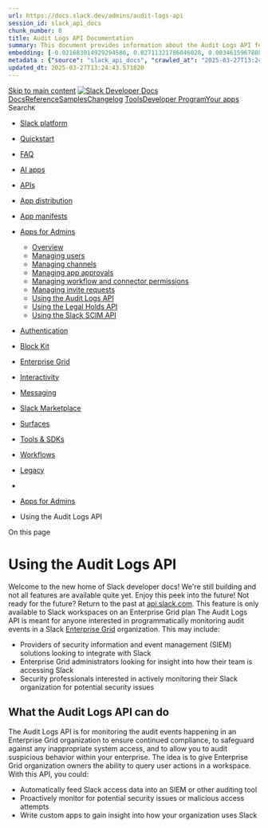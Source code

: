 ```yaml
---
url: https://docs.slack.dev/admins/audit-logs-api
session_id: slack_api_docs
chunk_number: 0
title: Audit Logs API Documentation
summary: This document provides information about the Audit Logs API for Slack, aimed at administrators who need to manage user activity and compliance within their Slack workspace.
embedding: [-0.021683014929294586, 0.02711321786046028, 0.0034615967888385057, -0.019528571516275406, 0.010180055163800716, 0.019578969106078148, -0.06737986952066422, -0.012901457026600838, 0.012410092167556286, -0.015622857958078384, -0.0013252656208351254, -0.0620882585644722, -0.0017181993462145329, 0.016139419749379158, 0.029431447386741638, 0.034370288252830505, -0.04482752084732056, 0.01962936483323574, -0.019591568037867546, 0.05082468315958977, 0.0539744533598423, 0.02819673903286457, -0.004548267461359501, 0.04777570813894272, -0.034849051386117935, -0.031346507370471954, -0.03658772632479668, 0.004337233025580645, -0.02450520731508732, -0.013506212271749973, 0.0014733048155903816, -0.024606000632047653, -0.005001834128051996, -0.002847391879186034, 0.03830119967460632, 0.012353396974503994, 0.003345055505633354, 0.030540166422724724, 0.029381051659584045, -0.027818765491247177, -0.021607419475913048, -0.0067909033969044685, -0.015874838456511497, 0.022451559081673622, -0.014992903918027878, -0.015068498440086842, -0.02306891232728958, -0.003833269700407982, 0.004570315591990948, 0.001954432111233473, -0.06657353043556213, -0.0005921567208133638, 0.007294866722077131, -0.018646636977791786, -0.02415243349969387, 0.002178065711632371, -0.04089660942554474, -0.010148557834327221, -0.03389152139425278, 0.010135958902537823, -0.008290193974971771, 0.01423695869743824, -0.02287992648780346, -0.02052389830350876, 0.0020016785711050034, 0.006412931252270937, -0.019062405452132225, 0.045583467930555344, 0.03328676521778107, 0.01194392703473568, 0.05316811054944992, 0.02907867357134819, -0.03497504070401192, -0.018634038046002388, -0.009203626774251461, -0.031951263546943665, 0.03008659929037094, 0.04601183533668518, -0.014161364175379276, -0.01073441468179226, 0.0013607004657387733, 0.030262986198067665, -0.04938839003443718, -0.00701768696308136, -0.02875109761953354, 0.014665327966213226, -0.036738913506269455, -0.03474825993180275, 0.004403377883136272, 0.026911631226539612, -0.003934062551707029, 0.014211760833859444, -0.019125401973724365, 0.009405212476849556, 0.07922300696372986, 0.014778719283640385, -0.009083935990929604, -0.004107299726456404, 0.014589733444154263, 0.05251295864582062, 0.026206083595752716, -0.026962028816342354, -0.01807967759668827, -0.036335743963718414, 0.013984977267682552, 0.03326156735420227, 0.043340831995010376, -0.003000155556946993, 0.04966556653380394, -0.0796261802315712, -0.10230451822280884, -0.030741751194000244, 0.0004720717261079699, -0.031018931418657303, -0.0084287840873003, -0.006992488633841276, -0.03157329186797142, 0.026155687868595123, 0.034370288252830505, -0.024543005973100662, -0.048607245087623596, -0.020297115668654442, -0.019956940785050392, -0.005616039503365755, 0.0337151363492012, -0.043618012219667435, 0.00042206913349218667, -0.03532781824469566, -0.04626381769776344, 0.019515972584486008, 0.03064095973968506, -0.03719247877597809, 0.04487791657447815, -0.07120998948812485, -0.03449627757072449, 0.018319061025977135, -0.033916719257831573, 0.003211190225556493, -0.015244885347783566, 0.015307880938053131, 0.021267244592308998, -0.029103871434926987, -0.0020505001302808523, 0.012063617818057537, -0.058812499046325684, -0.03447107970714569, -0.030590564012527466, -0.007918520830571651, -0.036738913506269455, 0.02207358554005623, -0.006205046083778143, 0.02859990857541561, -0.011528156697750092, -0.0056475368328392506, -0.013002249412238598, 0.030615761876106262, 0.0236106738448143, 0.011862033046782017, 0.007521649822592735, 0.004582914989441633, 0.004444324877113104, 0.05452881380915642, -0.019881345331668854, -0.01026194915175438, -0.05377286672592163, -0.007168876007199287, 0.016492193564772606, -0.039510712027549744, -0.07035325467586517, 0.007849225774407387, -0.04754892364144325, -0.02151922695338726, 0.0017512718914076686, 0.017084350809454918, 0.025324149057269096, -0.027088019996881485, -0.027138415724039078, -0.0037356268148869276, -0.0022631094325333834, -0.02018372341990471, -0.04543227702379227, -0.03522702306509018, -0.029431447386741638, -0.028776295483112335, -0.023383889347314835, 0.00948080699890852, -0.041123393923044205, 0.023232700303196907, -0.016290608793497086, 0.0003700979286804795, -0.014904710464179516, -0.0038049218710511923, 0.019931742921471596, 0.03016219474375248, -0.027289604768157005, -0.01606382615864277, 0.007874424569308758, 0.024114636704325676, 0.03837679326534271, -0.0024536706041544676, 0.010639921762049198, -0.02133024111390114, 0.04029185324907303, -0.04515509679913521, 0.03109452687203884, 0.025790313258767128, 0.01787809282541275, -0.00256391242146492, -0.01687016710639, -0.03479865565896034, 0.03109452687203884, -0.018369456753134727, -0.0017622961895540357, 0.06057637184858322, -0.03285839781165123, -0.004003357142210007, -0.020019935443997383, 0.0009409937192685902, 0.04165255278348923, 0.012536083348095417, -0.026332074776291847, 0.03920833393931389, 0.019402580335736275, -0.0019827799405902624, 0.030011005699634552, 0.039233531802892685, 0.03389152139425278, -0.023232700303196907, 2.450914507790003e-05, 0.030388977378606796, 0.00991547480225563, 0.015118894167244434, -0.03076695092022419, -0.027919558808207512, 0.06758145987987518, -0.03920833393931389, 0.040317051112651825, -0.0026221831794828176, 0.01447634119540453, 0.023913051933050156, 0.02686123549938202, 0.0018646636744961143, -0.019075004383921623, 0.017109548673033714, 0.00876895897090435, 0.022023189812898636, 0.012032120488584042, -0.04412197321653366, 0.0205868948251009, 0.09056217968463898, 0.031119724735617638, 0.019541170448064804, 0.004945138469338417, -0.027617180719971657, -0.017311133444309235, -0.04777570813894272, -0.00924142450094223, -0.005395555403083563, -0.030741751194000244, -0.017260737717151642, 0.04686857387423515, 0.00947450753301382, -0.0728730708360672, -0.02071288600564003, -0.02671004645526409, 0.020889272913336754, 0.031951263546943665, -0.00022402737522497773, -0.05074908956885338, -0.014551935717463493, -0.026836037635803223, 0.040039870887994766, 0.04933799058198929, -0.029633034020662308, 0.01251088548451662, -0.016580387949943542, 0.017802497372031212, 0.008258695714175701, -0.012743968516588211, -0.018634038046002388, -0.040241457521915436, 0.006094804499298334, 0.02678564190864563, 0.01713474653661251, 0.025185558944940567, -0.011843133717775345, 0.006012910511344671, -0.004932539537549019, -0.0061640990898013115, 0.012529783882200718, -0.03353874757885933, 0.04487791657447815, 0.008334290236234665, -0.0037482259795069695, 0.01760091260075569, -0.001952857244759798, 0.05132864788174629, 0.013342424295842648, 0.005805025342851877, 0.01910020411014557, 0.024668995290994644, 0.022791733965277672, 0.0024930427316576242, -0.02859990857541561, 0.05321851000189781, 0.0296834297478199, 0.04525589197874069, 0.03411830589175224, 0.020297115668654442, -0.03124571591615677, -0.004441175144165754, 0.032959189265966415, 0.014854313805699348, -0.037545256316661835, -0.004923089873045683, -0.003234813455492258, 0.04626381769776344, -0.006960990838706493, 0.03260641545057297, -0.04162735491991043, -0.019276591017842293, -0.04608742892742157, 0.008126405999064445, -0.03615935519337654, -0.008277595043182373, -0.03311038017272949, -0.019276591017842293, 0.007162576075643301, 0.005096327513456345, -0.017260737717151642, 0.05321851000189781, -0.03900674730539322, -0.005285313352942467, 0.03474825993180275, -0.006475926376879215, -0.02786916121840477, 0.03880516067147255, 0.019931742921471596, -0.008548474870622158, 0.04238330200314522, 0.01319123525172472, -0.03230403736233711, -0.04734733700752258, 0.00263163261115551, -0.013846387155354023, 0.07267148792743683, -0.025349346920847893, 0.007735834456980228, -0.026080092415213585, 0.03563019633293152, -0.03656252473592758, -0.05039631575345993, -0.008699663914740086, -0.00038663423038087785, -0.015345677733421326, 0.015257484279572964, -0.03162368759512901, -0.07786230742931366, 0.0056128897704184055, 0.010331244207918644, -0.06601916998624802, -0.03812481090426445, -0.007509050890803337, -0.04661659151315689, 0.02550053596496582, -0.007433456368744373, -0.008290193974971771, -0.032959189265966415, 0.06506164371967316, -0.018470250070095062, 0.0681358203291893, -0.0028143192175775766, 0.0067909033969044685, -0.0634489580988884, -0.04737253487110138, 0.028776295483112335, -0.0030395276844501495, 0.009852479211986065, -0.0077421339228749275, 0.0438447929918766, 0.010948599316179752, 0.01970495842397213, -0.0063719842582941055, -0.020460903644561768, -0.010810009203851223, 0.03527741879224777, -0.029406249523162842, 0.041728150099515915, -0.02754158526659012, 0.00957529991865158, 0.006576719228178263, 0.014010175131261349, -0.004831746686249971, -0.04190453514456749, 0.031220516189932823, -0.034168701618909836, 0.05221058055758476, -0.0008150028879754245, 0.07292346656322479, -0.010885603725910187, 0.028826691210269928, -0.00968239177018404, -0.04936319217085838, 0.010381640866398811, -0.01167304627597332, -0.048808831721544266, 0.03867917135357857, 0.007861824706196785, 0.005713682156056166, -0.02935585379600525, 0.03704129159450531, 0.03535301610827446, 0.011849433183670044, -0.10013747960329056, 0.06370094418525696, -0.01066512055695057, 0.018923815339803696, 0.03056536428630352, -0.016378803178668022, 0.02320750243961811, 0.03361434116959572, -0.06687591224908829, -0.007767332252115011, 0.006627115420997143, -0.031018931418657303, 0.03346315398812294, 0.018671834841370583, -0.009235125035047531, 0.011194281280040741, -0.05362167954444885, -0.011584852822124958, -0.007439755834639072, 0.06329777091741562, -0.0296834297478199, -0.05271454527974129, -0.04512989893555641, 0.016479594632983208, -0.03210245072841644, -0.012788064777851105, 0.012340798042714596, -0.01660558581352234, -0.024265825748443604, -0.016366202384233475, 0.020599493756890297, -0.03096853569149971, 0.03850278630852699, -0.024114636704325676, -0.031472500413656235, 0.0012307724682614207, -0.00431833416223526, 0.014337752014398575, -0.01532047986984253, -0.03532781824469566, 0.012964451685547829, -0.04515509679913521, -0.050093937665224075, -0.004384479485452175, -0.009669792838394642, 0.0492623969912529, 0.018054479733109474, 0.008290193974971771, 0.03124571591615677, -0.011408465914428234, 0.0384523868560791, 0.007527949754148722, -0.025853309780359268, -0.01923879235982895, -0.015345677733421326, 0.0030458273831754923, 0.01423695869743824, -0.0031875669956207275, 0.01319123525172472, 0.02859990857541561, -0.003414350328966975, -0.030993733555078506, -0.01660558581352234, -0.023925650864839554, -0.03132130950689316, 0.006041258107870817, -0.021027863025665283, -0.0136574013158679, -0.0021056209225207567, -0.04157695919275284, 0.02996060997247696, 0.09277961403131485, 0.0068790968507528305, -0.0003433249075897038, 0.01447634119540453, 0.005455401260405779, 0.002568637253716588, -0.0479016974568367, 0.017311133444309235, 0.024857982993125916, -0.012901457026600838, -0.04701976105570793, -0.007383060175925493, -0.050774287432432175, -0.04271087795495987, 0.03928392753005028, 0.006375133991241455, 0.00014085376460570842, -0.05790536478161812, -0.00877525843679905, 0.06264261901378632, 0.04097220301628113, -0.008718562312424183, -0.021065659821033478, -0.027818765491247177, -0.0026347823441028595, 0.0006665700348094106, -0.01876002736389637, 0.014690525829792023, 0.010003668256103992, 0.04833006486296654, -0.01194392703473568, -0.013732995837926865, -0.015698451548814774, 0.03731847181916237, -0.0038742166943848133, -0.034773457795381546, 0.026029696688055992, 0.0007508263224735856, 0.012120313942432404, -0.010740714147686958, 0.0049419887363910675, 0.001474092248827219, -0.04407157748937607, -0.08527056127786636, -0.020939668640494347, -0.005408154334872961, -0.0030411025509238243, -0.011276175267994404, 0.04215651750564575, 0.0026914782356470823, -0.005921566858887672, -0.008145304396748543, 0.026836037635803223, -0.02455560490489006, -0.010129659436643124, 0.015396074391901493, 0.010173755697906017, 0.04838046059012413, -0.0028221935499459505, -0.004734104033559561, -0.0042710877023637295, -0.039309125393629074, -0.029179466888308525, -0.06097954139113426, 0.02407683990895748, 0.033085182309150696, 0.017689106985926628, -0.033236369490623474, 0.041324976831674576, -0.03328676521778107, 0.016706379130482674, 0.005323110613971949, -0.026810839772224426, -0.005773528013378382, 0.019452977925539017, 0.004916790407150984, 0.005297912750393152, 0.009014640934765339, 0.02529894933104515, -0.010028867051005363, 0.008882350288331509, 0.018911216408014297, 0.007748433388769627, -0.015295282006263733, -0.004101000260561705, 0.02630687691271305, 0.019276591017842293, 0.004280536901205778, -0.024794986471533775, 0.019755356013774872, 0.00554674444720149, 0.012410092167556286, -0.027692774310708046, -0.00764134107157588, -0.023320894688367844, 0.021027863025665283, -0.02071288600564003, -0.0627938061952591, 0.014778719283640385, 0.05006873980164528, -0.03812481090426445, -0.03676411136984825, 0.00014685801579616964, 0.043088849633932114, 0.0004181319382041693, -0.05256335809826851, -0.019213594496250153, 0.0073578618466854095, -0.027843963354825974, 0.0003169455740135163, -0.0030159044545143843, 0.02266574278473854, 0.027088019996881485, 0.004516769666224718, -0.02698722667992115, 0.0158622395247221, 0.032883595675230026, 0.005282163619995117, -0.0020819976925849915, -0.013178636319935322, -0.017185144126415253, 0.0038427188992500305, -0.015811843797564507, -0.0018095426494255662, 0.003017479320988059, -0.025538332760334015, -0.016177216544747353, -0.01598823070526123, -0.051580626517534256, -0.06717828661203384, 0.01903720758855343, 0.014703124761581421, -0.021695613861083984, 0.015635456889867783, 0.007345262914896011, 0.0037671246100217104, -0.0030033052898943424, -0.027919558808207512, 0.04129977896809578, 0.02052389830350876, 0.033488351851701736, 0.006227094680070877, -0.00948080699890852, -0.04664178937673569, -0.032959189265966415, 0.0052223182283341885, -0.013745594769716263, 0.011408465914428234, 0.04026665538549423, -0.005505797453224659, 0.003984458744525909, 0.016139419749379158, 0.02043570578098297, 0.0009559551253914833, 0.01834425888955593, -0.006639714352786541, 0.018306462094187737, 0.030817346647381783, 0.018659235909581184, -0.014085769653320312, 0.025613926351070404, -0.028700701892375946, -0.002521390561014414, -0.014614931307733059, -0.02226257137954235, 0.006608216557651758, -0.00014833446766715497, -0.022703539580106735, 0.035604994744062424, 0.015963032841682434, 0.028171539306640625, 0.011925027705729008, -0.005090027581900358, -0.01634100452065468, 0.0038427188992500305, 0.043492019176483154, -0.03830119967460632, 0.04263528063893318, 0.010438336990773678, 0.008819354698061943, -0.034521475434303284, 0.004674258176237345, 0.013745594769716263, 0.018369456753134727, 0.03998947516083717, 0.0010992696043103933, -0.05654466524720192, 0.04583544656634331, 0.014438544400036335, 0.03618455305695534, 0.0001885924575617537, -0.017701705917716026, -0.029381051659584045, -0.0316992811858654, 0.013846387155354023, 0.022350765764713287, 0.0056853340938687325, -0.009020940400660038, -0.0009598922915756702, 0.01157225389033556, 0.022955521941184998, -0.026206083595752716, 0.027969954535365105, 0.05730060860514641, 0.044222764670848846, -0.020864075049757957, 0.011591152288019657, -0.02382485754787922, 0.045180294662714005, -0.00044647985487245023, -0.014955106191337109, -0.007049184758216143, -0.005379806738346815, 0.027289604768157005, -0.015433871187269688, -0.09141891449689865, 0.04162735491991043, 0.016164617612957954, -0.00991547480225563, -0.007105880416929722, 0.004129347857087851, 0.017764700576663017, -0.00332300690934062, -0.03368993476033211, 0.01377079263329506, -0.029910212382674217, -0.009550102055072784, 0.009310719557106495, -0.04898521676659584, 0.007622442673891783, -0.002170191379263997, 0.0003882091259583831, -0.027969954535365105, -0.060022011399269104, -0.016970958560705185, -0.018394654616713524, 0.004523069132119417, -0.006242843344807625, -0.05256335809826851, -0.03938471898436546, 0.02482018433511257, -0.008013013750314713, -0.008630368858575821, 0.04515509679913521, 0.014677926898002625, 0.005474299658089876, -0.026735244318842888, -0.0009583174251019955, 0.028851890936493874, -0.016882766038179398, -0.02706282027065754, 0.01665598154067993, -0.02786916121840477, 0.028373125940561295, -0.009083935990929604, -0.02536194585263729, -0.028927484527230263, 0.005219168495386839, 0.0030647257808595896, -0.004564016126096249, 0.01332982536405325, -0.033639539033174515, -0.028650304302573204, 0.0029387350659817457, 0.008649267256259918, 0.004397078417241573, 0.03210245072841644, 0.009650894440710545, -0.024001244455575943, -0.016580387949943542, 0.029129069298505783, -0.027289604768157005, -0.0337151363492012, 0.007527949754148722, 0.03993907943367958, 0.03988868370652199, 0.029028277844190598, 0.02198539301753044, 0.00792482029646635, 0.02875109761953354, -0.015181889757514, -0.011540756560862064, -0.028851890936493874, 0.0025906856171786785, 0.02044830471277237, -0.024467410519719124, 0.01532047986984253, 0.01120058074593544, -0.015156691893935204, 0.011981723830103874, 0.027214009314775467, -0.01133917085826397, -0.006734207738190889, -0.0259793009608984, 0.043618012219667435, -0.013443216681480408, -0.009663493372499943, -0.0005661710747517645, -0.01868443377315998, 0.007383060175925493, 0.001092182588763535, -0.0036663319915533066, -0.0038490185979753733, -0.028725899755954742, -0.0425092913210392, -0.007572046481072903, -0.0512782521545887, -0.019012009724974632, 0.032959189265966415, -0.01714734546840191, -0.020082931965589523, -0.009978470392525196, 0.0136574013158679, -0.09771845489740372, -0.025538332760334015, 0.009020940400660038, 0.010205253958702087, 0.01714734546840191, 0.02232556790113449, 0.03767124563455582, 0.04770011082291603, 0.002122944686561823, -0.009562700986862183, 0.005288463085889816, -0.050774287432432175, 0.0008126405882649124, -0.0001888877450255677, 0.033765532076358795, -0.0007244470180012286, 0.005408154334872961, 0.05997161567211151, 0.031270913779735565, 0.029028277844190598, -0.00749015249311924, -0.0048380461521446705, -0.006671212147921324, 0.009121732786297798, 0.020221522077918053, -0.00688539631664753, 0.00044018030166625977, -8.312438876600936e-05, 0.05830853804945946, -0.04754892364144325, 0.02556353062391281, 0.02834792621433735, -0.03772164136171341, -0.016681179404258728, 0.0009370564948767424, -0.01578664593398571, 0.007937419228255749, 0.003389152232557535, 0.008863451890647411, -0.05372247099876404, -0.020259318873286247, -0.020561696961522102, 0.021834203973412514, -0.005801875609904528, 0.03268200904130936, 0.03250562399625778, -0.019251393154263496, 0.03888075798749924, -0.005241216626018286, 0.008844553492963314, 0.021405834704637527, 0.007572046481072903, 0.02247675694525242, 0.022149180993437767, 0.019188396632671356, 0.022048387676477432, 0.005672735162079334, -0.019931742921471596, 0.01598823070526123, -0.010639921762049198, 0.012699871324002743, 0.01923879235982895, 0.015585060231387615, 0.008088608272373676, -0.019465576857328415, 0.036461733281612396, -0.024177631363272667, -0.013758193701505661, 0.002338703954592347, -0.0029765323270112276, 0.031069329008460045, 0.02522335574030876, -0.02746599167585373, 0.013367622159421444, -9.258600584871601e-06, -0.0036285347305238247, 0.009398913010954857, -0.011345470324158669, 0.002831642981618643, -0.029229862615466118, 0.04082101583480835, -0.0019245092989876866, 0.030867742374539375, 0.0546296052634716, -0.007994115352630615, -0.009701290167868137, 0.012189608998596668, 0.006192447151988745, -0.01849544793367386, -0.03532781824469566, 0.04238330200314522, -0.011175382882356644, 0.010205253958702087, -0.006242843344807625, 0.015534664504230022, 0.007275967858731747, 0.020599493756890297, 0.021216848865151405, 0.03522702306509018, 0.00020867223793175071, 0.009770585224032402, 0.02063729055225849, 0.028095945715904236, 0.03326156735420227, -0.029507042840123177, 0.0031513446010649204, 0.019919143989682198, -0.000855949881952256, -0.0008543750154785812, 0.013506212271749973, 0.032480426132678986, 0.004951437935233116, 0.00460811285302043, 0.016177216544747353, -0.016303207725286484, 0.02510996349155903, 0.035529401153326035, -0.0316992811858654, -0.007590944878757, 0.016164617612957954, 0.004822297487407923, -0.014262157492339611, -0.04898521676659584, 0.02300591766834259, 0.013304627500474453, -0.031346507370471954, 0.010110761038959026, -0.038704369217157364, -0.04354241490364075, 0.015484267845749855, 0.018193069845438004, 0.016479594632983208, -0.014451143331825733, 0.044424351304769516, -0.019402580335736275, -0.013833788223564625, 0.040317051112651825, 0.0019150599837303162, -0.010438336990773678, 0.02786916121840477, -0.02630687691271305, -0.008340589702129364, 0.006960990838706493, 0.02396344766020775, -0.01049503218382597, 0.018986811861395836, -0.03689010068774223, 0.024706793949007988, -0.0553351528942585, -0.017260737717151642, 0.03583177924156189, 0.014413345605134964, -0.026206083595752716, 0.02232556790113449, -0.022224774584174156, 0.02859990857541561, -0.019188396632671356, -0.029910212382674217, -0.04457554221153259, -0.01970495842397213, 0.02328309789299965, 0.03401751071214676, 0.007597244344651699, -0.000563021341804415, -0.016744175925850868, 0.00332300690934062, -0.01620241440832615, 0.03421909734606743, -0.019931742921471596, -0.011288774199783802, 0.009625696577131748, 0.013493613339960575, 0.025475336238741875, 0.027894360944628716, 0.01869703270494938, 0.022627945989370346, 0.00725076999515295, -0.002551313489675522, 0.01170454453676939, 0.01928918994963169, -0.02232556790113449, 0.02018372341990471, -0.004519919399172068, 0.03600816801190376, 0.018243465572595596, 0.009172129444777966, -0.0051687718369066715, 0.00455141719430685, -0.007326364051550627, 0.016215015202760696, 0.01598823070526123, 0.082297183573246, 0.034849051386117935, 0.005071129184216261, -0.0357813835144043, 0.003433248959481716, -0.008516977541148663, -0.017159944400191307, -0.03358914330601692, 0.04291246086359024, 0.015194488689303398, 0.030338581651449203, -0.012914055958390236, -0.007294866722077131, 0.02320750243961811, 0.0019386832136660814, -0.04021625965833664, 0.019541170448064804, 0.027692774310708046, 0.002258384833112359, -0.01915059983730316, -0.00536720734089613, -0.026130490005016327, 0.0004153758636675775, -0.027919558808207512, -0.01855844259262085, -0.022161779925227165, -0.03497504070401192, -0.009940672665834427, -0.022048387676477432, -0.021065659821033478, -0.02415243349969387, -0.009046138264238834, 0.017084350809454918, 0.002574936719611287, 0.013405419886112213, -0.022426359355449677, -0.040997400879859924, -0.00829649344086647, 0.004280536901205778, 0.01554726343601942, 0.0071310787461698055, -0.019263992086052895, -0.01025564968585968, 0.002486743265762925, 0.012240004725754261, 0.01528268214315176, -0.006979889702051878, 0.02246415801346302, 0.03008659929037094, -0.010740714147686958, 0.013670000247657299, -0.05654466524720192, -0.017172545194625854, -0.013619604520499706, 0.004296286031603813, 0.039913881570100784, 0.031220516189932823, 0.013367622159421444, 0.016907963901758194, 0.008246096782386303, 0.009619396179914474, 0.00777363171800971, -0.023862654343247414, 0.005908967927098274, -0.010847806930541992, 0.01322903297841549, 0.012271502986550331, -0.018596239387989044, -0.014312553219497204, -0.0025623375549912453, 0.06269301474094391, -0.02771797403693199, -0.029053475707769394, 0.01228410191833973, 0.029129069298505783, -0.03429469093680382, -0.0037293273489922285, -0.0028505416121333838, -0.013065245002508163, -0.006047557573765516, 0.00014183807070367038, 0.01707175187766552, 0.009461907669901848, -0.045306287705898285, -0.011515557765960693, -0.027289604768157005, 0.007572046481072903, -0.004400228150188923, -0.024706793949007988, 0.018734829500317574, -0.016378803178668022, -0.03124571591615677, -0.02531154826283455, -0.01578664593398571, 0.012410092167556286, 0.01923879235982895, -0.015257484279572964, -0.01600082963705063, -0.00034175001201219857, 0.022350765764713287, 0.06843819469213486, -0.02475718967616558, -0.014249557629227638, 0.0013252656208351254, -0.003644283628091216, -0.0016756774857640266, 0.008813055232167244, 0.03270720690488815, -0.00554674444720149, 0.0002756048343144357, 0.004775051027536392, 0.02159482054412365, 0.0015788220334798098, -0.0082649951800704, -0.001589846215210855, -0.030414175242185593, 0.0016961509827524424, 0.02463119849562645, 0.018256064504384995, -0.047599319368600845, 0.008926447480916977, 0.036663319915533066, 0.044424351304769516, -0.007093281485140324, -0.019012009724974632, -0.02907867357134819, -0.011717143468558788, -0.03338756039738655, -0.015131493099033833, 0.0037356268148869276, 0.02847391739487648, 0.025009172037243843, 0.02246415801346302, 0.009405212476849556, 0.0013544009998440742, -0.013732995837926865, -0.0022536602336913347, -0.0290030799806118, -0.026533659547567368, 0.013518811203539371, 0.004866394214332104, -0.02980942092835903, 0.01699615642428398, -0.048128481954336166, 0.0026095842476934195, -0.0028143192175775766, 0.005143573973327875, -0.007320064585655928, -0.014148765243589878, 0.011225779540836811, -0.0017575714737176895, -0.01528268214315176, -0.01099899597465992, 0.013065245002508163, -0.025790313258767128, 0.006145200692117214, -0.008479179814457893, -0.022968120872974396, 0.021355438977479935, 0.07680398225784302, 0.00850437767803669, -0.0060727559030056, 0.02112865447998047, 0.011276175267994404, -0.02226257137954235, 0.012693571858108044, 0.02226257137954235, 0.019125401973724365, -0.013607004657387733, -0.031195318326354027, 0.024845384061336517, 0.01564805582165718, -0.011477760970592499, -0.003615935565903783, -0.04475192725658417, -0.029910212382674217, 0.02099006436765194, 0.03182527422904968, -0.010180055163800716, 0.003379702800884843, 0.033034782856702805, 0.0014158214908093214, 0.014791318215429783, -0.005061679985374212, -0.015345677733421326, 0.015446470119059086, 0.0019497073953971267, 0.012290401384234428, -0.008894949220120907, -0.0279951523989439, -0.03200165927410126, 0.005940465722233057, 0.0016898514004424214, -0.020876673981547356, -0.02671004645526409, 0.03434509038925171, 0.001052023028023541, 0.030363779515028, 0.013266829773783684, -0.01039423979818821, 0.0009031964582391083, 0.029859816655516624, -0.032278839498758316, -0.031422100961208344, -0.0035749885719269514, 0.012214806862175465, -0.02537454478442669, -0.013254230841994286, 0.0034206497948616743, -0.025676922872662544, 0.013758193701505661, 0.03177487477660179, -0.012447889894247055, -0.01962936483323574, -0.01860884018242359, 0.013203834183514118, 0.05946765094995499, -0.009058737196028233, -0.023056313395500183, -0.015874838456511497, 0.04140057414770126, 0.02771797403693199, 0.021758608520030975, -0.02766757644712925, -0.031346507370471954, -0.012303000316023827, -0.0018095426494255662, 0.012158110737800598, 0.0008693364216014743, 0.017323732376098633, 0.03532781824469566, 0.015005502849817276, 0.04329043626785278, -0.018180470913648605, 0.004289986100047827, -0.010671420022845268, 0.01625281199812889, 0.0015292131574824452, 0.012221106328070164, -0.04094700515270233, 0.002122944686561823, 0.006381433457136154, -0.008246096782386303, -0.03313557803630829, 0.04744813218712807, 0.0014032224426046014, 0.0033671038690954447, -0.008409884758293629, 0.034168701618909836, 0.004148246720433235, -0.019868746399879456, 0.026155687868595123, 0.038024019449949265, 0.024719392880797386, 0.01713474653661251, -0.019075004383921623, -0.00866816658526659, 0.018508046865463257, -0.012202207930386066, 0.0259793009608984, 0.045709457248449326, -0.01042573805898428, 0.01894901506602764, 0.0015315754571929574, 0.008321691304445267, -0.023497281596064568, -0.0195663683116436, -0.028650304302573204, 0.009512304328382015, 0.0049860854633152485, 0.0019418330630287528, -0.019138000905513763, 0.019049806520342827, -0.003527742112055421, 0.014299954287707806, -0.0015363001730293036, 0.016290608793497086, -0.010142258368432522, -0.017651310190558434, 0.018268663436174393, 0.008309092372655869, -0.01200692169368267, -0.0023969747126102448, -0.006441278848797083, 0.012088815681636333, -0.011288774199783802, -0.015370875597000122, -0.013544009998440742, 0.050774287432432175, -0.006482225842773914, 0.009411511942744255, 0.018230866640806198, -0.03043937496840954, 0.02308151312172413, 0.02232556790113449, 0.017159944400191307, -0.024467410519719124, 0.0033828525338321924, -0.008082308806478977, -0.030867742374539375, 0.013367622159421444, 0.027894360944628716, 0.018407253548502922, -0.0025418640580028296, 0.016026027500629425, 0.007458654697984457, -0.017689106985926628, 0.013707797974348068, -0.007288567256182432, 0.016643382608890533, -0.007212972734123468, 0.01666858047246933, 0.020284516736865044, 0.03225364163517952, -0.012271502986550331, -0.012680972926318645, -0.025802914053201675, -0.004535668529570103, -0.014829115942120552, -0.0012977051082998514, -0.018520645797252655, -0.02442961372435093, 0.023358691483736038, 0.023648470640182495, 3.349090911797248e-05, -0.002948184497654438, 0.006639714352786541, -0.007622442673891783, 0.00612315209582448, -0.004532518796622753, 0.016567789018154144, 0.008151603862643242, -0.007572046481072903, -0.005672735162079334, -0.004283686634153128, -0.038427188992500305, 0.014665327966213226, -0.0188986174762249, -0.010986397042870522, -0.02280433289706707, -0.01261797733604908, 0.0145015399903059, -0.011490359902381897, 0.021078258752822876, 0.01693316176533699, -0.012271502986550331, -0.021809006109833717, -0.013027447275817394, 0.041123393923044205, -0.0023434285540133715, -0.004803398624062538, 0.009619396179914474, -0.028902286663651466, 0.023295696824789047, 0.0005295550217851996, 0.018104875460267067, 0.01076591294258833, 0.001001626718789339, 0.008705963380634785, -0.021405834704637527, 0.008617769926786423, -0.014652728103101254, 0.017109548673033714, 0.011956525966525078, 0.03258121758699417, -0.026962028816342354, 0.008340589702129364, 0.009550102055072784, 0.02206098660826683, -0.024102037772536278, 0.0016646533040329814, 0.024379217997193336, 0.03530262038111687, 0.013166037388145924, 0.02198539301753044, -0.0114714615046978, 0.005896368995308876, -0.0001352432300336659, -0.014362949877977371, -0.01285735983401537, 0.0024489460047334433, 0.013518811203539371, -0.03280800208449364, 0.019049806520342827, 0.01039423979818821, 0.014186562970280647, -0.020410507917404175, 0.003732477081939578, -0.011799037456512451, 0.021002663299441338, -0.012107715010643005, -0.017046554014086723, -0.00317969243042171, -0.0279951523989439, -0.013304627500474453, -0.011635249480605125, -0.007811428979039192, -0.016744175925850868, -0.005606589838862419, 0.008794156834483147, 0.013178636319935322, -0.010740714147686958, -0.00866816658526659, -0.005738880485296249, -0.02373666502535343, 0.038225606083869934, -0.002241061069071293, -0.0020615241955965757, 0.00706808315590024, -0.01928918994963169, 0.03724287822842598, 0.030918139964342117, -0.013128239661455154, -0.016769373789429665, 0.0082649951800704, -0.006702709943056107, -0.016781972721219063, -0.0030600011814385653, 0.005408154334872961, -0.040443044155836105, 0.021506628021597862, 0.011288774199783802, -0.005571942776441574, 0.0008622494642622769, 0.004444324877113104, 0.028171539306640625, 0.004015956539660692, -0.053067319095134735, 0.00725076999515295, -0.017852894961833954, 0.0032253642566502094, -0.003028503619134426, 0.046666987240314484, 0.0061640990898013115, -0.003956110682338476, 0.0064948252402246, 0.001070921658538282, -0.004176594782620668, -0.02638247050344944, -0.0036096361000090837, 0.006564119830727577, 0.008050811477005482, -0.01285106036812067, -0.02456820383667946, 0.02847391739487648, -0.011836834251880646, -0.031018931418657303, -0.010211553424596786, -0.005707382690161467, 0.033160775899887085, 0.009298119693994522, -0.03739406540989876, -0.020070333033800125, 0.011414765380322933, 0.0009457183186896145, -0.015118894167244434, 0.026911631226539612, 0.0050805783830583096, 0.006252293009310961, 0.011282474733889103, -0.002882039174437523, 0.023383889347314835, 0.009997368790209293, -0.006551520898938179, 0.05147983506321907, -0.01225260365754366, 0.009625696577131748, -0.04770011082291603, -0.017222940921783447, 0.029330655932426453, 0.0009323318372480571, 0.0002506035380065441, -0.03381592780351639, 0.018583640456199646, 0.003458447055891156, 0.006431829649955034, -0.032556019723415375, 0.01225260365754366, -0.008920148015022278, 0.014337752014398575, 0.005471149925142527, 0.012397493235766888, 0.0008394136093556881, 0.025399742648005486, 0.020939668640494347, 0.024114636704325676, -0.012668373994529247, 0.005795576144009829, -0.005326260346919298, 0.011981723830103874, 0.008699663914740086, 0.018848221749067307, -0.005338859744369984, 8.061441621975973e-05, 0.010942299850285053, 0.020007336512207985, 0.010009967721998692, 0.015811843797564507, -0.027088019996881485, -0.0042269909754395485, 0.004945138469338417, 0.00014961406122893095, 0.009417811408638954, -0.0016473295399919152, 0.004340382758527994, 0.010690318420529366, 0.041123393923044205, 0.045986637473106384, 0.0040789516642689705, 0.002924561034888029, 0.018193069845438004, 0.02354767732322216, 0.016844967380166054, -0.016832368448376656, 0.04102259874343872, -0.0121392123401165, -0.008825655095279217, 0.027340000495314598, 0.007792530115693808, -0.0009520179009996355, -0.022023189812898636, -0.00502388272434473, 0.01950337365269661, -0.032757606357336044, -0.003934062551707029, -0.00664601381868124, -0.034849051386117935, 0.008082308806478977, 0.018331659957766533, 0.011786438524723053, -0.03326156735420227, 0.026357272639870644, -0.02165781706571579, 0.018810424953699112, -0.03651212900876999, 0.005112076178193092, 0.0061357514932751656, 0.0002616277488414198, -0.024933576583862305, 0.009128032252192497, 0.01504329964518547, 0.03764604777097702, -0.0195663683116436, 0.024240627884864807, -0.04744813218712807, -0.0003476558194961399, 0.015257484279572964, -0.02266574278473854]
metadata : {"source": "slack_api_docs", "crawled_at": "2025-03-27T13:24:42.347285", "url_path": "/admins/audit-logs-api", "chunk_size": 3934}
updated_dt: 2025-03-27T13:24:43.571820
---
```

[Skip to main content](https://docs.slack.dev/admins/audit-logs-api#__docusaurus_skipToContent_fallback)
[![Slack Developer Docs](https://docs.slack.dev/img/logos/slack-developers-white.png)](https://slack.dev)[Docs](https://docs.slack.dev/)[Reference](https://docs.slack.dev/reference)[Samples](https://docs.slack.dev/samples)[Changelog](https://docs.slack.dev/changelog)
[Tools](https://tools.slack.dev)[Developer Program](https://api.slack.com/developer-program)[Your apps](https://api.slack.com/apps)
Search`K`
  * [Slack platform](https://docs.slack.dev/)
  * [Quickstart](https://docs.slack.dev/quickstart)
  * [FAQ](https://docs.slack.dev/faq)
  * [AI apps](https://docs.slack.dev/ai/)
  * [APIs](https://docs.slack.dev/apis/)
  * [App distribution](https://docs.slack.dev/distribution/)
  * [App manifests](https://docs.slack.dev/app-manifests/)
  * [Apps for Admins](https://docs.slack.dev/admins/)
    * [Overview](https://docs.slack.dev/admins/)
    * [Managing users](https://docs.slack.dev/admins/managing-users)
    * [Managing channels](https://docs.slack.dev/admins/managing-channels)
    * [Managing app approvals](https://docs.slack.dev/admins/managing-app-approvals)
    * [Managing workflow and connector permissions](https://docs.slack.dev/admins/managing-workflow-and-connector-permissions)
    * [Managing invite requests](https://docs.slack.dev/admins/managing-invite-requests)
    * [Using the Audit Logs API](https://docs.slack.dev/admins/audit-logs-api)
    * [Using the Legal Holds API](https://docs.slack.dev/admins/legal-holds-api)
    * [Using the Slack SCIM API](https://docs.slack.dev/admins/scim-api)
  * [Authentication](https://docs.slack.dev/authentication/)
  * [Block Kit](https://docs.slack.dev/block-kit/)
  * [Enterprise Grid](https://docs.slack.dev/enterprise-grid/)
  * [Interactivity](https://docs.slack.dev/interactivity/)
  * [Messaging](https://docs.slack.dev/messaging/)
  * [Slack Marketplace](https://docs.slack.dev/slack-marketplace/)
  * [Surfaces](https://docs.slack.dev/surfaces/)
  * [Tools & SDKs](https://docs.slack.dev/tools/)
  * [Workflows](https://docs.slack.dev/workflows/)
  * [Legacy](https://docs.slack.dev/legacy/)


  * [](https://docs.slack.dev/)
  * [Apps for Admins](https://docs.slack.dev/admins/)
  * Using the Audit Logs API


On this page
# Using the Audit Logs API
Welcome to the new home of Slack developer docs!
We're still building and not all features are available quite yet. Enjoy this peek into the future!
Not ready for the future? Return to the past at [api.slack.com](https://api.slack.com/docs).
This feature is only available to Slack workspaces on an Enterprise Grid plan
The Audit Logs API is meant for anyone interested in programmatically monitoring audit events in a Slack [Enterprise Grid](https://docs.slack.dev/enterprise-grid) organization. This may include:
  * Providers of security information and event management (SIEM) solutions looking to integrate with Slack
  * Enterprise Grid administrators looking for insight into how their team is accessing Slack
  * Security professionals interested in actively monitoring their Slack organization for potential security issues


## What the Audit Logs API can do[​](https://docs.slack.dev/admins/audit-logs-api#what "Direct link to What the Audit Logs API can do")
The Audit Logs API is for monitoring the audit events happening in an Enterprise Grid organization to ensure continued compliance, to safeguard against any inappropriate system access, and to allow you to audit suspicious behavior within your enterprise.
The idea is to give Enterprise Grid organization owners the ability to query user actions in a workspace. With this API, you could:
  * Automatically feed Slack access data into an SIEM or other auditing tool
  * Proactively monitor for potential security issues or malicious access attempts
  * Write custom apps to gain insight into how your organization uses Slack